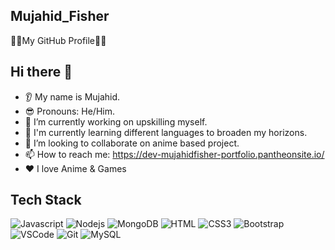 ## Mujahid_Fisher
🐱‍👤My GitHub Profile🐱‍👤

## Hi there 👋
* 👂 My name is Mujahid.
* 😎 Pronouns: He/Him.
* 🔭 I’m currently working on upskilling myself.
* 🌱 I'm currently learning different languages to broaden my horizons.
* 🤝 I’m looking to collaborate on anime based project.
* 📫 How to reach me: https://dev-mujahidfisher-portfolio.pantheonsite.io/
* ❤️ I love Anime & Games

## Tech Stack
![Javascript](https://img.shields.io/badge/Javascript-F0DB4F?style=for-the-badge&labelColor=black&logo=javascript&logoColor=F0DB4F)
![Nodejs](https://img.shields.io/badge/Nodejs-3C873A?style=for-the-badge&labelColor=black&logo=node.js&logoColor=3C873A)
![MongoDB](https://img.shields.io/badge/MongoDB-4EA94B?style=for-the-badge&logo=mongodb&logoColor=white)
![HTML](https://img.shields.io/badge/HTML5-E34F26?style=for-the-badge&logo=html5&logoColor=white)
![CSS3](https://img.shields.io/badge/CSS3-1572B6?style=for-the-badge&logo=css3&logoColor=white)
![Bootstrap](https://img.shields.io/badge/Bootstrap-563D7C?style=for-the-badge&logo=bootstrap&logoColor=white)
![VSCode](https://img.shields.io/badge/Visual_Studio-0078d7?style=for-the-badge&logo=visual%20studio&logoColor=white)
![Git](https://img.shields.io/badge/Git-F05032?style=for-the-badge&logo=git&logoColor=white)
![MySQL](https://img.shields.io/badge/MySQL-F05032?style=for-the-badge&logo=mysql&logoColor=white)


